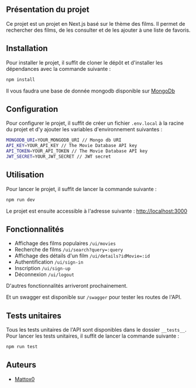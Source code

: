 ## Présentation du projet

Ce projet est un projet en Next.js basé sur le thème des films. Il permet de rechercher des films, de les consulter et de les ajouter à une liste de favoris.

## Installation

Pour installer le projet, il suffit de cloner le dépôt et d'installer les dépendances avec la commande suivante :

```bash
npm install
```

Il vous faudra une base de donnée mongodb disponible sur [MongoDb](https://www.mongodb.com/fr-fr)

## Configuration

Pour configurer le projet, il suffit de créer un fichier `.env.local` à la racine du projet et d'y ajouter les variables d'environnement suivantes :

```bash
MONGODB_URI=YOUR_MONGODB_URI // Mongo db URI
API_KEY=YOUR_API_KEY // The Movie Database API key
API_TOKEN=YOUR_API_TOKEN // The Movie Database API key
JWT_SECRET=YOUR_JWT_SECRET // JWT secret
```

## Utilisation

Pour lancer le projet, il suffit de lancer la commande suivante :

```bash
npm run dev
```

Le projet est ensuite accessible à l'adresse suivante : [http://localhost:3000](http://localhost:3000)

## Fonctionnalités

- Affichage des films populaires `/ui/movies`
- Recherche de films `/ui/search?query=:query`
- Affichage des détails d'un film `/ui/details?idMovie=:id`
- Authentification `/ui/sign-in` 
- Inscription `/ui/sign-up`
- Déconnexion `/ui/logout`

D'autres fonctionnalités arriveront prochainement.

Et un swagger est disponible sur `/swagger` pour tester les routes de l'API.

## Tests unitaires

Tous les tests unitaires de l'API sont disponibles dans le dossier `__tests__`.
Pour lancer les tests unitaires, il suffit de lancer la commande suivante :

```bash
npm run test
```

## Auteurs

- [Mattox0](https://github.com/Mattox0)